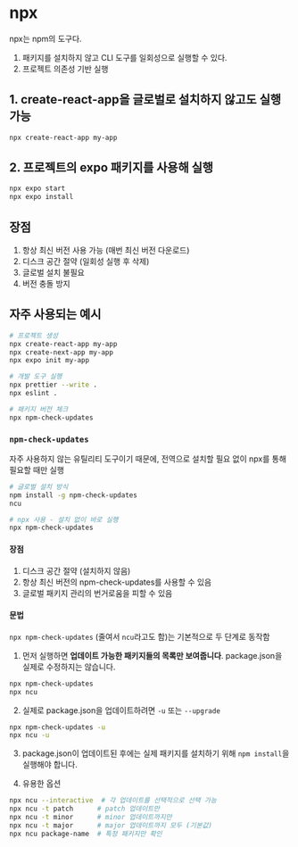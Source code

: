 # npx

npx는 npm의 도구다.

1. 패키지를 설치하지 않고 CLI 도구를 일회성으로 실행할 수 있다.
2. 프로젝트 의존성 기반 실행

## 1. create-react-app을 글로벌로 설치하지 않고도 실행 가능

```bash
npx create-react-app my-app
```

## 2. 프로젝트의 expo 패키지를 사용해 실행

```bash
npx expo start
npx expo install
```

## 장점

1. 항상 최신 버전 사용 가능 (매번 최신 버전 다운로드)
2. 디스크 공간 절약 (일회성 실행 후 삭제)
3. 글로벌 설치 불필요
4. 버전 충돌 방지

## 자주 사용되는 예시

```bash
# 프로젝트 생성
npx create-react-app my-app
npx create-next-app my-app
npx expo init my-app

# 개발 도구 실행
npx prettier --write .
npx eslint .

# 패키지 버전 체크
npx npm-check-updates
```

### `npm-check-updates`

자주 사용하지 않는 유틸리티 도구이기 때문에, 전역으로 설치할 필요 없이 npx를 통해 필요할 때만 실행

```bash
# 글로벌 설치 방식
npm install -g npm-check-updates
ncu
```

```bash
# npx 사용 - 설치 없이 바로 실행
npx npm-check-updates
```

#### 장점

1. 디스크 공간 절약 (설치하지 않음)
2. 항상 최신 버전의 npm-check-updates를 사용할 수 있음
3. 글로벌 패키지 관리의 번거로움을 피할 수 있음

#### 문법

`npx npm-check-updates` (줄여서 `ncu`라고도 함)는 기본적으로 두 단계로 동작함

1. 먼저 실행하면 **업데이트 가능한 패키지들의 목록만 보여줍니다**. package.json을 실제로 수정하지는 않습니다.

```bash
npx npm-check-updates
npx ncu
```

2. 실제로 package.json을 업데이트하려면 `-u` 또는 `--upgrade`

```bash
npx npm-check-updates -u
npx ncu -u
```

3. package.json이 업데이트된 후에는 실제 패키지를 설치하기 위해 `npm install`을 실행해야 합니다.

4. 유용한 옵션

```bash
npx ncu --interactive  # 각 업데이트를 선택적으로 선택 가능
npx ncu -t patch      # patch 업데이트만
npx ncu -t minor      # minor 업데이트까지만  
npx ncu -t major      # major 업데이트까지 모두 (기본값)
npx ncu package-name  # 특정 패키지만 확인
```